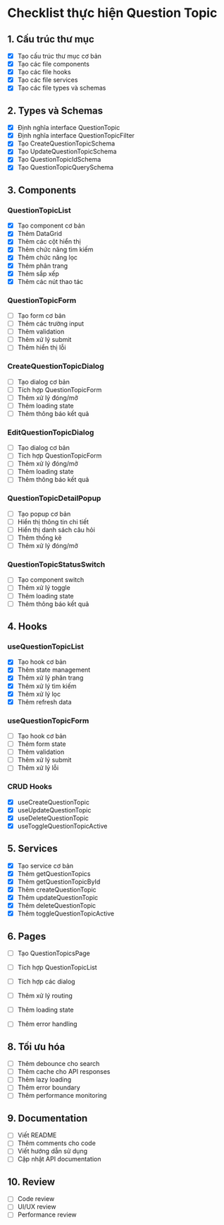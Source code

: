 # Checklist thực hiện Question Topic

## 1. Cấu trúc thư mục
- [x] Tạo cấu trúc thư mục cơ bản
- [x] Tạo các file components
- [x] Tạo các file hooks
- [x] Tạo các file services
- [x] Tạo các file types và schemas

## 2. Types và Schemas
- [x] Định nghĩa interface QuestionTopic
- [x] Định nghĩa interface QuestionTopicFilter
- [x] Tạo CreateQuestionTopicSchema
- [x] Tạo UpdateQuestionTopicSchema
- [x] Tạo QuestionTopicIdSchema
- [x] Tạo QuestionTopicQuerySchema

## 3. Components
### QuestionTopicList
- [x] Tạo component cơ bản
- [x] Thêm DataGrid
- [x] Thêm các cột hiển thị
- [x] Thêm chức năng tìm kiếm
- [x] Thêm chức năng lọc
- [x] Thêm phân trang
- [x] Thêm sắp xếp
- [x] Thêm các nút thao tác

### QuestionTopicForm
- [ ] Tạo form cơ bản
- [ ] Thêm các trường input
- [ ] Thêm validation
- [ ] Thêm xử lý submit
- [ ] Thêm hiển thị lỗi

### CreateQuestionTopicDialog
- [ ] Tạo dialog cơ bản
- [ ] Tích hợp QuestionTopicForm
- [ ] Thêm xử lý đóng/mở
- [ ] Thêm loading state
- [ ] Thêm thông báo kết quả

### EditQuestionTopicDialog
- [ ] Tạo dialog cơ bản
- [ ] Tích hợp QuestionTopicForm
- [ ] Thêm xử lý đóng/mở
- [ ] Thêm loading state
- [ ] Thêm thông báo kết quả

### QuestionTopicDetailPopup
- [ ] Tạo popup cơ bản
- [ ] Hiển thị thông tin chi tiết
- [ ] Hiển thị danh sách câu hỏi
- [ ] Thêm thống kê
- [ ] Thêm xử lý đóng/mở

### QuestionTopicStatusSwitch
- [ ] Tạo component switch
- [ ] Thêm xử lý toggle
- [ ] Thêm loading state
- [ ] Thêm thông báo kết quả

## 4. Hooks
### useQuestionTopicList
- [x] Tạo hook cơ bản
- [x] Thêm state management
- [x] Thêm xử lý phân trang
- [x] Thêm xử lý tìm kiếm
- [x] Thêm xử lý lọc
- [x] Thêm refresh data

### useQuestionTopicForm
- [ ] Tạo hook cơ bản
- [ ] Thêm form state
- [ ] Thêm validation
- [ ] Thêm xử lý submit
- [ ] Thêm xử lý lỗi

### CRUD Hooks
- [x] useCreateQuestionTopic
- [x] useUpdateQuestionTopic
- [x] useDeleteQuestionTopic
- [x] useToggleQuestionTopicActive

## 5. Services
- [x] Tạo service cơ bản
- [x] Thêm getQuestionTopics
- [x] Thêm getQuestionTopicById
- [x] Thêm createQuestionTopic
- [x] Thêm updateQuestionTopic
- [x] Thêm deleteQuestionTopic
- [x] Thêm toggleQuestionTopicActive

## 6. Pages
- [ ] Tạo QuestionTopicsPage
- [ ] Tích hợp QuestionTopicList
- [ ] Tích hợp các dialog
- [ ] Thêm xử lý routing
- [ ] Thêm loading state
- [ ] Thêm error handling



## 8. Tối ưu hóa
- [ ] Thêm debounce cho search
- [ ] Thêm cache cho API responses
- [ ] Thêm lazy loading
- [ ] Thêm error boundary
- [ ] Thêm performance monitoring

## 9. Documentation
- [ ] Viết README
- [ ] Thêm comments cho code
- [ ] Viết hướng dẫn sử dụng
- [ ] Cập nhật API documentation

## 10. Review
- [ ] Code review
- [ ] UI/UX review
- [ ] Performance review
